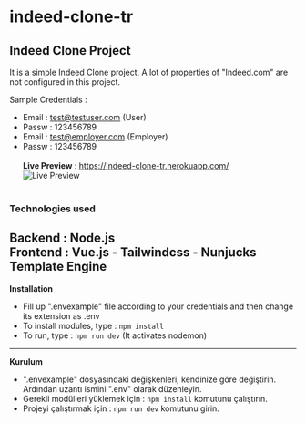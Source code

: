# indeed-clone-tr
Indeed Clone Project
---
It is a simple Indeed Clone project. A lot of properties of "Indeed.com" are not configured in this project.

Sample Credentials :
- Email : test@testuser.com (User)
- Passw : 123456789  
- Email : test@employer.com (Employer)
- Passw : 123456789 <br /><br />
**Live Preview** : https://indeed-clone-tr.herokuapp.com/ <br />
![Live Preview](https://i.imgur.com/1ZAKGQI.png)<br /><br />
### Technologies used

**Backend :** Node.js  
**Frontend :** Vue.js - Tailwindcss - Nunjucks Template Engine
---
**Installation**
- Fill up ".envexample" file according to your credentials and then change its extension as .env
- To install modules, type : ```npm install ```
- To run, type : ```npm run dev``` (It activates nodemon)

---
**Kurulum**
- ".envexample" dosyasındaki değişkenleri, kendinize göre değiştirin. Ardından uzantı ismini ".env" olarak düzenleyin.
- Gerekli modülleri yüklemek için : ```npm install``` komutunu çalıştırın.
- Projeyi çalıştırmak için : ```npm run dev``` komutunu girin.

